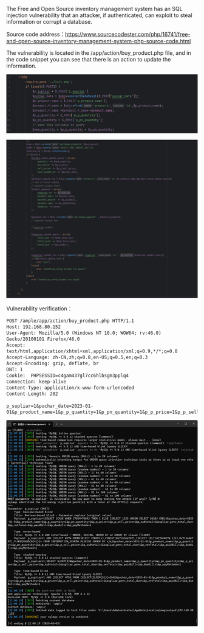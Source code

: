 



The Free and Open Source inventory management system has an SQL injection vulnerability that an attacker, if authenticated, can exploit to steal information or corrupt a database.





Source code address：https://www.sourcecodester.com/php/16741/free-and-open-source-inventory-management-system-php-source-code.html



The vulnerability is located in the /app/action/buy_product.php file, and in the code snippet you can see that there is an action to update the information.

![image-20250326144812574](images/image-20250326144812574.png)

![image-20250326144834364](images/image-20250326144834364.png)



Vulnerability verification：

```
POST /ample/app/action/buy_product.php HTTP/1.1
Host: 192.168.80.152
User-Agent: Mozilla/5.0 (Windows NT 10.0; WOW64; rv:46.0) Gecko/20100101 Firefox/46.0
Accept: text/html,application/xhtml+xml,application/xml;q=0.9,*/*;q=0.8
Accept-Language: zh-CN,zh;q=0.8,en-US;q=0.5,en;q=0.3
Accept-Encoding: gzip, deflate, br
DNT: 1
Cookie:  PHPSESSID=c4gam437gl7cc6hlbsgm3pplq4
Connection: keep-alive
Content-Type: application/x-www-form-urlencoded
Content-Length: 202

p_supliar=1&puchar_date=2023-01-01&p_product_name=1&p_p_quantity=1&p_pn_quantity=1&p_p_price=1&p_p_sell_price=1&p_subtotal=1&supliar_prev_total_due=1&p_netTotal=1&p_paidBill=1&p_dueBill=1&p_payMethode=1
```

 ![image-20250326144748932](images/image-20250326144748932.png)



































